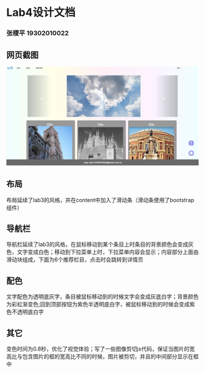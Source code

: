 # Lab4设计文档

### 张稷平   19302010022

## 网页截图

![网站首页截图](网站首页截图.JPG)

## 布局

布局延续了lab3的风格，并在content中加入了滑动条（滑动条使用了bootstrap组件）

## 导航栏

导航栏延续了lab3的风格，在鼠标移动到某个条目上时条目的背景颜色会变成灰色，文字变成白色；移动到下拉菜单上时，下拉菜单内容会显示；内容部分上面由滑动块组成，下面为6个推荐栏目，点击时会跳转到详情页

## 配色

文字配色为透明底灰字，条目被鼠标移动到的时候文字会变成灰底白字；背景颜色为彩虹渐变色;回到顶部按钮为紫色半透明底白字，被鼠标移动到的时候会变成紫色不透明底白字

## 其它

变色时间为0.8秒，优化了视觉体验；写了一些图像剪切js代码，保证当图片的宽高比与包含图片的框的宽高比不同的时候，图片被剪切，并且的中间部分显示在框中